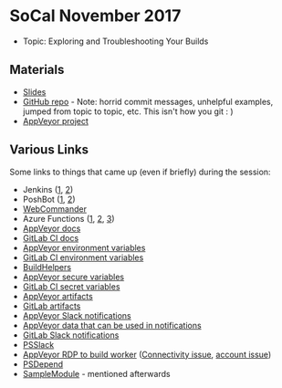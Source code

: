 # SoCal November 2017

* Topic: Exploring and Troubleshooting Your Builds

## Materials

* [Slides](/SoCal-November/BuildExploration.pptx)
* [GitHub repo](https://github.com/psCookieMonster/Explore) - Note: horrid commit messages, unhelpful examples, jumped from topic to topic, etc.  This isn't how you git : )
* [AppVeyor project](https://ci.appveyor.com/project/pscookiemonster/explore/history)

## Various Links

Some links to things that came up (even if briefly) during the session:

* Jenkins ([1](https://hodgkins.io/automating-with-jenkins-and-powershell-on-windows-part-1), [2](https://hodgkins.io/automating-with-jenkins-and-powershell-on-windows-part-2))
* PoshBot ([1](https://github.com/poshbotio/PoshBot), [2](http://ramblingcookiemonster.github.io/PoshBot/))
* [WebCommander](https://github.com/vmware/webcommander)
* Azure Functions ([1](https://blogs.msdn.microsoft.com/powershell/2017/02/24/using-powershell-modules-in-azure-functions/), [2](https://blogs.msdn.microsoft.com/mvpawardprogram/2017/08/15/serverless-azure-functions/), [3](https://www.youtube.com/watch?v=_NZuuQ5rUJM))
* [AppVeyor docs](https://www.appveyor.com/docs/)
* [GitLab CI docs](https://docs.gitlab.com/ce/ci/README.html)
* [AppVeyor environment variables](https://www.appveyor.com/docs/environment-variables)
* [GitLab CI environment variables](https://docs.gitlab.com/ce/ci/variables/README.html)
* [BuildHelpers](https://github.com/RamblingCookieMonster/BuildHelpers)
* [AppVeyor secure variables](https://www.appveyor.com/docs/build-configuration/#secure-variables)
* [GitLab CI secret variables](https://docs.gitlab.com/ce/ci/variables/README.html#secret-variables)
* [AppVeyor artifacts](https://www.appveyor.com/docs/packaging-artifacts/)
* [GitLab artifacts](https://docs.gitlab.com/ce/user/project/pipelines/job_artifacts.html)
* [AppVeyor Slack notifications](https://www.appveyor.com/docs/notifications/#slack)
* [AppVeyor data that can be used in notifications](https://www.appveyor.com/docs/notifications/#webhook-payload-default)
* [GitLab Slack notifications](https://docs.gitlab.com/ce/user/project/integrations/slack.html)
* [PSSlack](https://github.com/RamblingCookieMonster/PSSlack)
* [AppVeyor RDP to build worker](https://www.appveyor.com/docs/how-to/rdp-to-build-worker) ([Connectivity issue](https://help.appveyor.com/discussions/problems/5961-cant-rdp-to-build-agent), [account issue](https://help.appveyor.com/discussions/problems/9599-rdp-invalid-login-credentials))
* [PSDepend](https://github.com/RamblingCookieMonster/PSDepend)
* [SampleModule](https://github.com/gaelcolas/SampleModule) - mentioned afterwards
